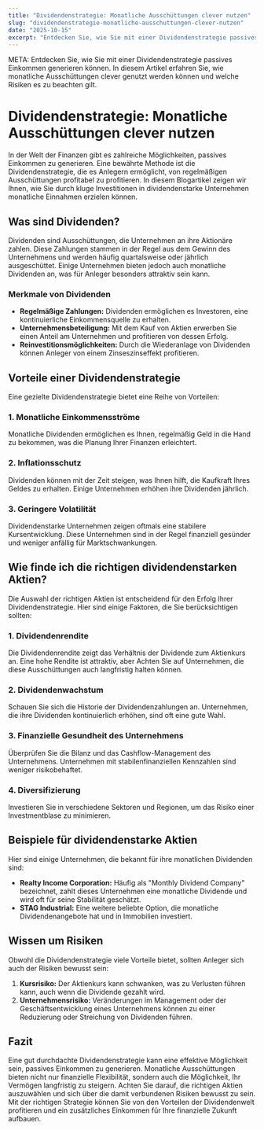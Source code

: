 ```yaml
---
title: "Dividendenstrategie: Monatliche Ausschüttungen clever nutzen"
slug: "dividendenstrategie-monatliche-ausschuttungen-clever-nutzen"
date: "2025-10-15"
excerpt: "Entdecken Sie, wie Sie mit einer Dividendenstrategie passives Einkommen generieren können. In diesem Artikel erfahren Sie, wie monatliche Ausschüttungen clever genutzt werden können und welche Risiken es zu beachten gilt."
---
```


META: Entdecken Sie, wie Sie mit einer Dividendenstrategie passives Einkommen generieren können. In diesem Artikel erfahren Sie, wie monatliche Ausschüttungen clever genutzt werden können und welche Risiken es zu beachten gilt.

# Dividendenstrategie: Monatliche Ausschüttungen clever nutzen

In der Welt der Finanzen gibt es zahlreiche Möglichkeiten, passives Einkommen zu generieren. Eine bewährte Methode ist die Dividendenstrategie, die es Anlegern ermöglicht, von regelmäßigen Ausschüttungen profitabel zu profitieren. In diesem Blogartikel zeigen wir Ihnen, wie Sie durch kluge Investitionen in dividendenstarke Unternehmen monatliche Einnahmen erzielen können.

## Was sind Dividenden?

Dividenden sind Ausschüttungen, die Unternehmen an ihre Aktionäre zahlen. Diese Zahlungen stammen in der Regel aus dem Gewinn des Unternehmens und werden häufig quartalsweise oder jährlich ausgeschüttet. Einige Unternehmen bieten jedoch auch monatliche Dividenden an, was für Anleger besonders attraktiv sein kann.

### Merkmale von Dividenden

- **Regelmäßige Zahlungen:** Dividenden ermöglichen es Investoren, eine kontinuierliche Einkommensquelle zu erhalten.
- **Unternehmensbeteiligung:** Mit dem Kauf von Aktien erwerben Sie einen Anteil am Unternehmen und profitieren von dessen Erfolg.
- **Reinvestitionsmöglichkeiten:** Durch die Wiederanlage von Dividenden können Anleger von einem Zinseszinseffekt profitieren.

## Vorteile einer Dividendenstrategie

Eine gezielte Dividendenstrategie bietet eine Reihe von Vorteilen:

### 1. Monatliche Einkommensströme

Monatliche Dividenden ermöglichen es Ihnen, regelmäßig Geld in die Hand zu bekommen, was die Planung Ihrer Finanzen erleichtert. 

### 2. Inflationsschutz

Dividenden können mit der Zeit steigen, was Ihnen hilft, die Kaufkraft Ihres Geldes zu erhalten. Einige Unternehmen erhöhen ihre Dividenden jährlich.

### 3. Geringere Volatilität

Dividendenstarke Unternehmen zeigen oftmals eine stabilere Kursentwicklung. Diese Unternehmen sind in der Regel finanziell gesünder und weniger anfällig für Marktschwankungen.

## Wie finde ich die richtigen dividendenstarken Aktien?

Die Auswahl der richtigen Aktien ist entscheidend für den Erfolg Ihrer Dividendenstrategie. Hier sind einige Faktoren, die Sie berücksichtigen sollten:

### 1. Dividendenrendite

Die Dividendenrendite zeigt das Verhältnis der Dividende zum Aktienkurs an. Eine hohe Rendite ist attraktiv, aber Achten Sie auf Unternehmen, die diese Ausschüttungen auch langfristig halten können.

### 2. Dividendenwachstum

Schauen Sie sich die Historie der Dividendenzahlungen an. Unternehmen, die ihre Dividenden kontinuierlich erhöhen, sind oft eine gute Wahl.

### 3. Finanzielle Gesundheit des Unternehmens

Überprüfen Sie die Bilanz und das Cashflow-Management des Unternehmens. Unternehmen mit stabilenfinanziellen Kennzahlen sind weniger risikobehaftet.

### 4. Diversifizierung

Investieren Sie in verschiedene Sektoren und Regionen, um das Risiko einer Investmentblase zu minimieren.

## Beispiele für dividendenstarke Aktien

Hier sind einige Unternehmen, die bekannt für ihre monatlichen Dividenden sind:

- **Realty Income Corporation:** Häufig als "Monthly Dividend Company" bezeichnet, zahlt dieses Unternehmen eine monatliche Dividende und wird oft für seine Stabilität geschätzt.
- **STAG Industrial:** Eine weitere beliebte Option, die monatliche Dividendenangebote hat und in Immobilien investiert.

## Wissen um Risiken

Obwohl die Dividendenstrategie viele Vorteile bietet, sollten Anleger sich auch der Risiken bewusst sein:

1. **Kursrisiko:** Der Aktienkurs kann schwanken, was zu Verlusten führen kann, auch wenn die Dividende gezahlt wird.
2. **Unternehmensrisiko:** Veränderungen im Management oder der Geschäftsentwicklung eines Unternehmens können zu einer Reduzierung oder Streichung von Dividenden führen.

## Fazit

Eine gut durchdachte Dividendenstrategie kann eine effektive Möglichkeit sein, passives Einkommen zu generieren. Monatliche Ausschüttungen bieten nicht nur finanzielle Flexibilität, sondern auch die Möglichkeit, Ihr Vermögen langfristig zu steigern. Achten Sie darauf, die richtigen Aktien auszuwählen und sich über die damit verbundenen Risiken bewusst zu sein. Mit der richtigen Strategie können Sie von den Vorteilen der Dividendenwelt profitieren und ein zusätzliches Einkommen für Ihre finanzielle Zukunft aufbauen.
